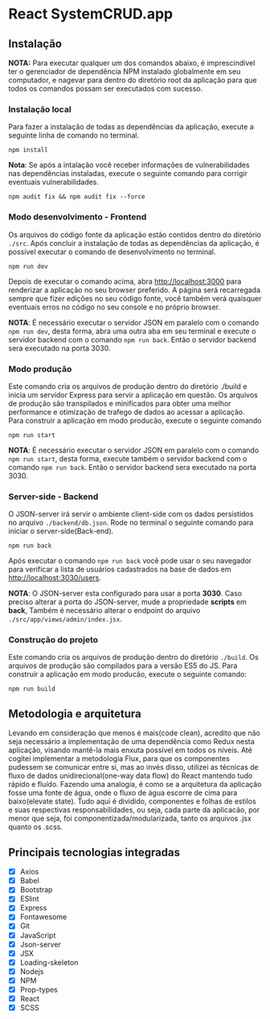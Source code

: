 # React SystemCRUD.app

## Instalação

**NOTA:** Para executar qualquer um dos comandos abaixo, é imprescindível ter o gerenciador de dependência NPM instalado globalmente em seu computador, e nagevar para dentro do diretório root da aplicação para que todos os comandos possam ser executados com sucesso.

### Instalação local

Para fazer a instalação de todas as dependências da aplicação, execute a seguinte linha de comando no terminal.

    npm install

**Nota**: Se após a intalação você receber informações de vulnerabilidades nas dependências instaladas, execute o seguinte comando para corrigir eventuais vulnerabilidades.

    npm audit fix && npm audit fix --force

### Modo desenvolvimento - Frontend

Os arquivos do código fonte da aplicação estão contidos dentro do diretório `./src`.
Após concluir a instalação de todas as dependências da aplicação, é possível executar o comando de desenvolvimento no terminal.

    npm run dev

Depois de executar o comando acima, abra [http://localhost:3000](http://localhost:3000) para renderizar a aplicação no seu browser preferido.
A página será recarregada sempre que fizer edições no seu código fonte, você também verá quaisquer eventuais erros no código no seu console e no próprio browser.

**NOTA**: É necessário executar o servidor JSON em paralelo com o comando `npm run dev`, desta forma, abra uma outra aba em seu terminal e execute o servidor backend com o comando `npm run back`. Então o servidor backend sera executado na porta 3030.

### Modo produção

Este comando cria os arquivos de produção dentro do diretório ./build e inicia um servidor Express para servir a aplicação em questão. Os arquivos de produção são transpilados e minificados para obter uma melhor performance e otimização de trafego de dados ao acessar a aplicação. Para construir a aplicação em modo producão, execute o seguinte comando

    npm run start

**NOTA**: É necessário executar o servidor JSON em paralelo com o comando `npm run start`, desta forma, execute também o servidor backend com o comando `npm run back`. Então o servidor backend sera executado na porta 3030.

### Server-side - Backend

O JSON-server irá servir o ambiente client-side com os dados persistidos no arquivo `./backend/db.json`. Rode no terminal o seguinte comando para iniciar o server-side(Back-end).

    npm run back

Após executar o comando `npm run back` você pode usar o seu navegador para verificar a lista de usuários cadastrados na base de dados em [http://localhost:3030/users](http://localhost:3030/users).

**NOTA**: O JSON-server esta configurado para usar a porta **3030**. Caso preciso alterar a porta do JSON-server, mude a propriedade **scripts** em **back**, Também é necessário alterar o endpoint do arquivo `./src/app/views/admin/index.jsx`.

### Construção do projeto

Este comando cria os arquivos de produção dentro do diretório `./build`. Os arquivos de produção são compilados para a versão ES5 do JS.
Para construir a aplicação em modo producão, execute o seguinte comando:

    npm run build

## Metodologia e arquitetura

Levando em consideração que menos é mais(code clean), acredito que não seja necessário a implementação de uma dependência como Redux nesta aplicação, visando mantê-la mais enxuta possível em todos os níveis. Até cogitei implementar a metodologia Flux, para que os componentes pudessem se comunicar entre si, mas ao invés disso, utilizei as técnicas de fluxo de dados unidirecional(one-way data flow) do React mantendo tudo rápido e fluído. Fazendo uma analogia, é como se a arquitetura da aplicação fosse uma fonte de água, onde o fluxo de água escorre de cima para baixo(elevate state). Tudo aqui é dividido, componentes e folhas de estilos e suas respectivas responsabilidades, ou seja, cada parte da aplicacão, por menor que seja, foi componentizada/modularizada, tanto os arquivos .jsx quanto os .scss.

## Principais tecnologias integradas

- [x] Axios
- [x] Babel
- [x] Bootstrap
- [x] ESlint
- [x] Express
- [x] Fontawesome
- [x] Git
- [x] JavaScript
- [x] Json-server
- [x] JSX
- [x] Loading-skeleton
- [x] Nodejs
- [x] NPM
- [x] Prop-types
- [x] React
- [x] SCSS
